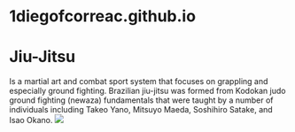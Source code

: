 # 1diegofcorreac.github.io
<!DOCTYPE html>
<html>
<body>
<h1>Jiu-Jitsu</h1>
<p>Is a martial art and combat sport system that focuses on grappling and especially ground fighting. Brazilian jiu-jitsu was formed from Kodokan judo ground fighting (newaza) fundamentals that were taught by a number of individuals including Takeo Yano, Mitsuyo Maeda, Soshihiro Satake, and Isao Okano.
</body>
</html>
<img src=magazine.jpg”>
